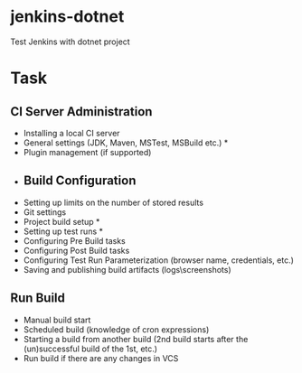 # jenkins-dotnet
Test Jenkins with dotnet project
# Task
## CI Server Administration

 - Installing a local CI server
 - General settings (JDK, Maven, MSTest, MSBuild etc.) *
 - Plugin management (if supported)
 - ## Build Configuration
 - Setting up limits on the number of stored results
 - Git settings
 - Project build setup *
 - Setting up test runs *
 - Configuring Pre Build tasks
 - Configuring Post Build tasks
 - Configuring Test Run Parameterization (browser name, credentials, etc.)
 - Saving and publishing build artifacts (logs\screenshots)

## Run Build
 - Manual build start
 - Scheduled build (knowledge of cron expressions)
 - Starting a build from another build (2nd build starts after the (un)successful build of the 1st, etc.)
 - Run build if there are any changes in VCS

